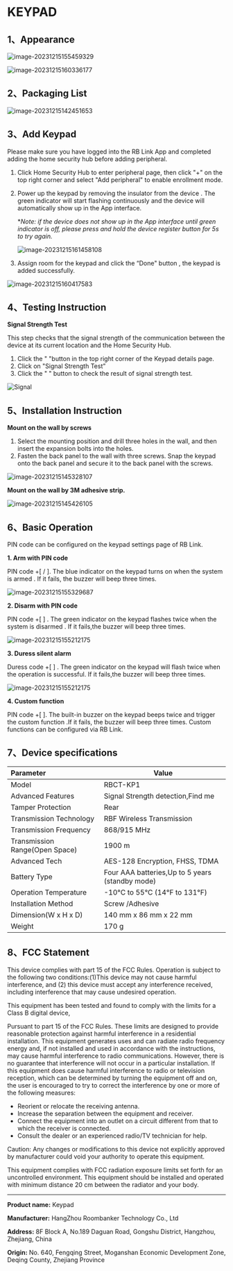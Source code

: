 # KEYPAD

## 1、Appearance

![image-20231215155459329](https://dusunprj.oss-us-west-1.aliyuncs.com/image-20231215155459329.png)

![image-20231215160336177](https://dusunprj.oss-us-west-1.aliyuncs.com/image-20231215160336177.png)

## 2、Packaging List

![image-20231215142451653](https://dusunprj.oss-us-west-1.aliyuncs.com/image-20231215142451653.png)

## 3、Add Keypad

Please make sure you have logged into the RB Link App and completed adding the home security hub before adding peripheral.

1. Click Home Security Hub to enter peripheral page, then click "+" on the top right corner and select "Add peripheral" to enable enrollment mode.

2. Power up the keypad by removing the insulator from the device . The green indicator will start flashing continuously and the device will automatically show up in the App interface.

   **Note: if the device does not show up in the App interface until green indicator is off, please press and hold the device register button for 5s to try again.*

   ![image-20231215161458108](https://dusunprj.oss-us-west-1.aliyuncs.com/image-20231215161458108.png)

3. Assign room for the keypad and click the “Done" button , the keypad is added successfully.

![image-20231215160417583](https://dusunprj.oss-us-west-1.aliyuncs.com/image-20231215160417583.png)

## 4、Testing Instruction

**Signal Strength Test**

This step checks that the signal strength of the communication between the device at its current location and the Home Security Hub.

1. Click the "  "button in the top right corner of the Keypad details page.
2. Click on "Signal Strength Test”
3. Click the "  " button to check the result of signal strength test.

![Signal](https://dusunprj.oss-us-west-1.aliyuncs.com/Signal.png)

## 5、Installation Instruction

**Mount on the wall by screws**

1. Select the mounting position and drill three holes in the wall, and then insert the expansion bolts into the holes.
2. Fasten the back panel to the wall with three screws. Snap the keypad onto the back panel and secure it to the back panel with the screws.

![image-20231215145328107](https://dusunprj.oss-us-west-1.aliyuncs.com/image-20231215145328107.png)

**Mount on the wall by 3M  adhesive strip.**

![image-20231215145426105](https://dusunprj.oss-us-west-1.aliyuncs.com/image-20231215145426105.png)

## 6、Basic Operation

PIN code can be configured on the keypad settings page of RB Link.

**1. Arm with PIN code**

PIN code +[  /  ]. The blue indicator on the keypad turns on when the system is armed . If it fails, the buzzer will beep three times.

![image-20231215155329687](https://dusunprj.oss-us-west-1.aliyuncs.com/image-20231215155329687.png)

**2. Disarm with PIN code**

PIN code +[  ] . The green indicator on the keypad flashes twice when the system is disarmed . If it fails,the buzzer will beep three times.

![image-20231215155212175](https://dusunprj.oss-us-west-1.aliyuncs.com/image-20231215155212175.png)

**3. Duress silent alarm**

Duress code +[  ] . The green indicator on the keypad will flash twice when the operation is successful. If it fails,the buzzer will beep three times.

![image-20231215155212175](https://dusunprj.oss-us-west-1.aliyuncs.com/image-20231215155212175.png)

**4. Custom function**

PIN code +[  ]. The built-in buzzer on the keypad beeps twice and trigger the custom function .If it fails, the buzzer will beep three times. Custom functions can be configured via RB Link.

## 7、Device specifications

| Parameter                      | Value                                           |
| :----------------------------- | ----------------------------------------------- |
| Model                          | RBCT-KP1                                        |
| Advanced Features              | Signal Strength detection,Find me               |
| Tamper Protection              | Rear                                            |
| Transmission Technology        | RBF Wireless Transmission                       |
| Transmission  Frequency        | 868/915 MHz                                     |
| Transmission Range(Open Space) | 1900 m                                          |
| Advanced Tech                  | AES-128 Encryption, FHSS, TDMA                  |
| Battery Type                   | Four AAA batteries,Up to 5 years (standby mode) |
| Operation Temperature          | -10°C to 55°C (14℉ to 131℉)                     |
| Installation Method            | Screw /Adhesive                                 |
| Dimension(W x H x D)           | 140 mm x 86 mm x 22 mm                          |
| Weight                         | 170 g                                           |

## 8、FCC  Statement

This device complies with part 15 of the FCC Rules. Operation is subject to the following two conditions:(1)This device may not cause harmful interference, and (2) this device must accept any interference received, including interference that may cause undesired operation.

This equipment has been tested and found to comply with the limits for a Class B digital device,

Pursuant to part 15 of the FCC Rules. These limits are designed to provide reasonable protection against harmful interference in a residential installation. This equipment generates uses and can radiate radio frequency energy and, if not installed and used in accordance with the instructions, may cause harmful interference to radio communications. However, there is no guarantee that interference will not occur in a particular installation. If this equipment does cause harmful interference to radio or television reception, which can be determined by turning the equipment off and on, the user is encouraged to try to correct the interference by one or more of the following measures:

- Reorient or relocate the receiving antenna.
- Increase the separation between the equipment and receiver.
- Connect the equipment into an outlet on a circuit different from that to which the receiver is connected.
- Consult the dealer or an experienced radio/TV technician for help.

Caution: Any changes or modifications to this device not explicitly approved by manufacturer could void your authority to operate this equipment.

This equipment complies with FCC radiation exposure limits set forth for an uncontrolled environment. This equipment should be installed and operated with minimum distance 20 cm between the radiator and your body.

---

**Product name:** Keypad

**Manufacturer:** HangZhou Roombanker Technology Co., Ltd

**Address:** 8F Block A, No.189 Daguan Road, Gongshu District, Hangzhou, Zhejiang, China

**Origin:** No. 640, Fengqing Street, Moganshan Economic Development Zone, Deqing County, Zhejiang Province

